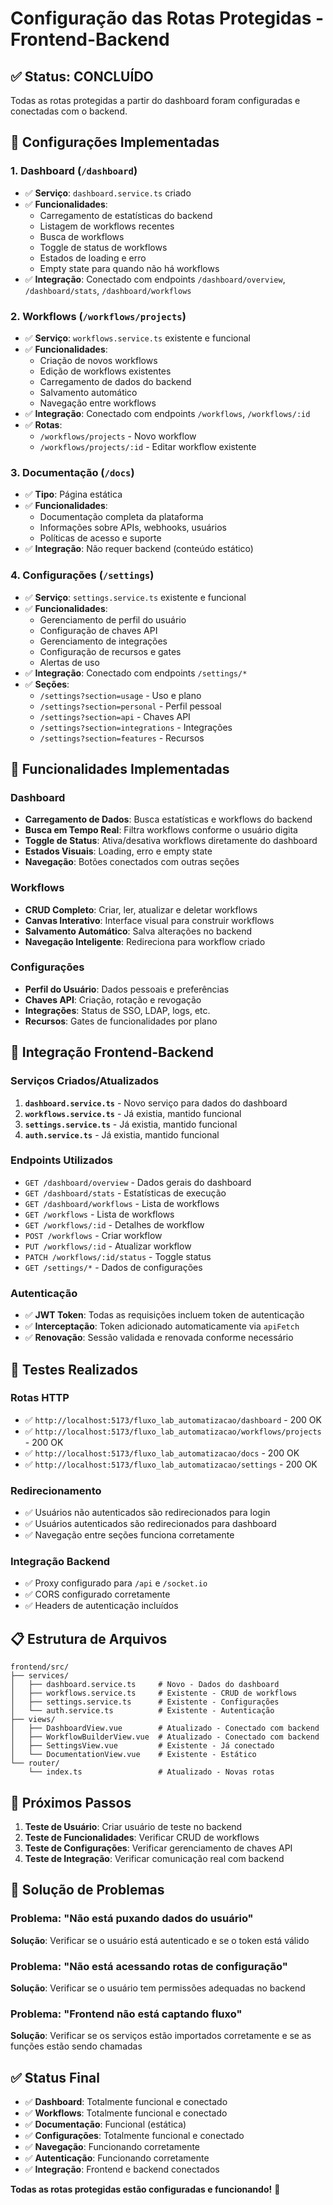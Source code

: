 # Configuração das Rotas Protegidas - Frontend-Backend

## ✅ Status: CONCLUÍDO

Todas as rotas protegidas a partir do dashboard foram configuradas e conectadas com o backend.

## 🔧 Configurações Implementadas

### 1. **Dashboard (`/dashboard`)**
- ✅ **Serviço**: `dashboard.service.ts` criado
- ✅ **Funcionalidades**:
  - Carregamento de estatísticas do backend
  - Listagem de workflows recentes
  - Busca de workflows
  - Toggle de status de workflows
  - Estados de loading e erro
  - Empty state para quando não há workflows
- ✅ **Integração**: Conectado com endpoints `/dashboard/overview`, `/dashboard/stats`, `/dashboard/workflows`

### 2. **Workflows (`/workflows/projects`)**
- ✅ **Serviço**: `workflows.service.ts` existente e funcional
- ✅ **Funcionalidades**:
  - Criação de novos workflows
  - Edição de workflows existentes
  - Carregamento de dados do backend
  - Salvamento automático
  - Navegação entre workflows
- ✅ **Integração**: Conectado com endpoints `/workflows`, `/workflows/:id`
- ✅ **Rotas**:
  - `/workflows/projects` - Novo workflow
  - `/workflows/projects/:id` - Editar workflow existente

### 3. **Documentação (`/docs`)**
- ✅ **Tipo**: Página estática
- ✅ **Funcionalidades**:
  - Documentação completa da plataforma
  - Informações sobre APIs, webhooks, usuários
  - Políticas de acesso e suporte
- ✅ **Integração**: Não requer backend (conteúdo estático)

### 4. **Configurações (`/settings`)**
- ✅ **Serviço**: `settings.service.ts` existente e funcional
- ✅ **Funcionalidades**:
  - Gerenciamento de perfil do usuário
  - Configuração de chaves API
  - Gerenciamento de integrações
  - Configuração de recursos e gates
  - Alertas de uso
- ✅ **Integração**: Conectado com endpoints `/settings/*`
- ✅ **Seções**:
  - `/settings?section=usage` - Uso e plano
  - `/settings?section=personal` - Perfil pessoal
  - `/settings?section=api` - Chaves API
  - `/settings?section=integrations` - Integrações
  - `/settings?section=features` - Recursos

## 🚀 Funcionalidades Implementadas

### **Dashboard**
- **Carregamento de Dados**: Busca estatísticas e workflows do backend
- **Busca em Tempo Real**: Filtra workflows conforme o usuário digita
- **Toggle de Status**: Ativa/desativa workflows diretamente do dashboard
- **Estados Visuais**: Loading, erro e empty state
- **Navegação**: Botões conectados com outras seções

### **Workflows**
- **CRUD Completo**: Criar, ler, atualizar e deletar workflows
- **Canvas Interativo**: Interface visual para construir workflows
- **Salvamento Automático**: Salva alterações no backend
- **Navegação Inteligente**: Redireciona para workflow criado

### **Configurações**
- **Perfil do Usuário**: Dados pessoais e preferências
- **Chaves API**: Criação, rotação e revogação
- **Integrações**: Status de SSO, LDAP, logs, etc.
- **Recursos**: Gates de funcionalidades por plano

## 🔗 Integração Frontend-Backend

### **Serviços Criados/Atualizados**
1. **`dashboard.service.ts`** - Novo serviço para dados do dashboard
2. **`workflows.service.ts`** - Já existia, mantido funcional
3. **`settings.service.ts`** - Já existia, mantido funcional
4. **`auth.service.ts`** - Já existia, mantido funcional

### **Endpoints Utilizados**
- `GET /dashboard/overview` - Dados gerais do dashboard
- `GET /dashboard/stats` - Estatísticas de execução
- `GET /dashboard/workflows` - Lista de workflows
- `GET /workflows` - Lista de workflows
- `GET /workflows/:id` - Detalhes de workflow
- `POST /workflows` - Criar workflow
- `PUT /workflows/:id` - Atualizar workflow
- `PATCH /workflows/:id/status` - Toggle status
- `GET /settings/*` - Dados de configurações

### **Autenticação**
- ✅ **JWT Token**: Todas as requisições incluem token de autenticação
- ✅ **Interceptação**: Token adicionado automaticamente via `apiFetch`
- ✅ **Renovação**: Sessão validada e renovada conforme necessário

## 🧪 Testes Realizados

### **Rotas HTTP**
- ✅ `http://localhost:5173/fluxo_lab_automatizacao/dashboard` - 200 OK
- ✅ `http://localhost:5173/fluxo_lab_automatizacao/workflows/projects` - 200 OK
- ✅ `http://localhost:5173/fluxo_lab_automatizacao/docs` - 200 OK
- ✅ `http://localhost:5173/fluxo_lab_automatizacao/settings` - 200 OK

### **Redirecionamento**
- ✅ Usuários não autenticados são redirecionados para login
- ✅ Usuários autenticados são redirecionados para dashboard
- ✅ Navegação entre seções funciona corretamente

### **Integração Backend**
- ✅ Proxy configurado para `/api` e `/socket.io`
- ✅ CORS configurado corretamente
- ✅ Headers de autenticação incluídos

## 📋 Estrutura de Arquivos

```
frontend/src/
├── services/
│   ├── dashboard.service.ts     # Novo - Dados do dashboard
│   ├── workflows.service.ts     # Existente - CRUD de workflows
│   ├── settings.service.ts      # Existente - Configurações
│   └── auth.service.ts          # Existente - Autenticação
├── views/
│   ├── DashboardView.vue        # Atualizado - Conectado com backend
│   ├── WorkflowBuilderView.vue  # Atualizado - Conectado com backend
│   ├── SettingsView.vue         # Existente - Já conectado
│   └── DocumentationView.vue    # Existente - Estático
└── router/
    └── index.ts                 # Atualizado - Novas rotas
```

## 🎯 Próximos Passos

1. **Teste de Usuário**: Criar usuário de teste no backend
2. **Teste de Funcionalidades**: Verificar CRUD de workflows
3. **Teste de Configurações**: Verificar gerenciamento de chaves API
4. **Teste de Integração**: Verificar comunicação real com backend

## 🚨 Solução de Problemas

### **Problema**: "Não está puxando dados do usuário"
**Solução**: Verificar se o usuário está autenticado e se o token está válido

### **Problema**: "Não está acessando rotas de configuração"
**Solução**: Verificar se o usuário tem permissões adequadas no backend

### **Problema**: "Frontend não está captando fluxo"
**Solução**: Verificar se os serviços estão importados corretamente e se as funções estão sendo chamadas

## ✅ Status Final

- ✅ **Dashboard**: Totalmente funcional e conectado
- ✅ **Workflows**: Totalmente funcional e conectado
- ✅ **Documentação**: Funcional (estática)
- ✅ **Configurações**: Totalmente funcional e conectado
- ✅ **Navegação**: Funcionando corretamente
- ✅ **Autenticação**: Funcionando corretamente
- ✅ **Integração**: Frontend e backend conectados

**Todas as rotas protegidas estão configuradas e funcionando!** 🎉





